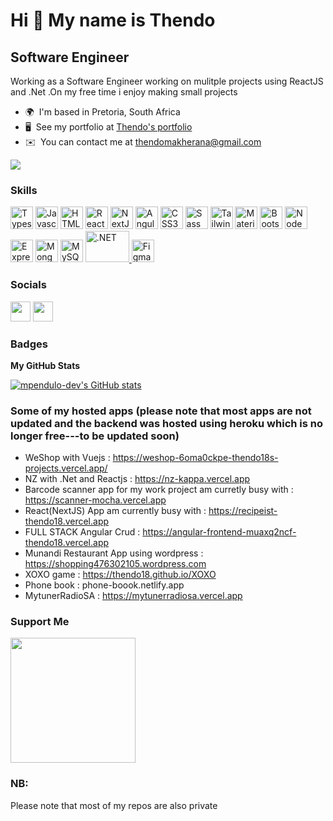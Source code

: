 Hi 👋 My name is Thendo
=========================

Software Engineer
------------------

Working as a  Software Engineer working on mulitple projects using ReactJS and .Net .On my free time i enjoy making small projects

* 🌍  I'm based in Pretoria, South Africa
* 🖥️  See my portfolio at [Thendo's portfolio](https://thendo-makherana.netlify.app/)
* ✉️  You can contact me at [thendomakherana@gmail.com](mailto:thendomakherana@gmail.com)

<a href="https://www.github.com/thendo18" target="_blank" rel="noreferrer"><img
src="https://img.shields.io/github/followers/thendo18?logo=github&style=for-the-badge&color=0891b2&labelColor=1c1917" /></a>

### Skills

<p align="left">
<a href="https://www.typescriptlang.org/" target="_blank" rel="noreferrer"><img src="https://raw.githubusercontent.com/danielcranney/readme-generator/main/public/icons/skills/typescript-colored.svg" width="36" height="36" alt="Typescript" /></a>
<a href="https://developer.mozilla.org/en-US/docs/Web/JavaScript" target="_blank" rel="noreferrer"><img src="https://raw.githubusercontent.com/danielcranney/readme-generator/main/public/icons/skills/javascript-colored.svg" width="36" height="36" alt="Javascript" /></a>
<a href="https://developer.mozilla.org/en-US/docs/Glossary/HTML5" target="_blank" rel="noreferrer"><img src="https://raw.githubusercontent.com/danielcranney/readme-generator/main/public/icons/skills/html5-colored.svg" width="36" height="36" alt="HTML5" /></a>
<a href="https://reactjs.org/" target="_blank" rel="noreferrer"><img src="https://raw.githubusercontent.com/danielcranney/readme-generator/main/public/icons/skills/react-colored.svg" width="36" height="36" alt="React" /></a>
<a href="https://nextjs.org/docs" target="_blank" rel="noreferrer"><img src="https://raw.githubusercontent.com/danielcranney/readme-generator/main/public/icons/skills/nextjs-colored.svg" width="36" height="36" alt="NextJs" /></a>
<a href="https://angular.io/" target="_blank" rel="noreferrer"><img src="https://raw.githubusercontent.com/danielcranney/readme-generator/main/public/icons/skills/angularjs-colored.svg" width="36" height="36" alt="Angular" /></a>
<a href="https://www.w3.org/TR/CSS/#css" target="_blank" rel="noreferrer"><img src="https://raw.githubusercontent.com/danielcranney/readme-generator/main/public/icons/skills/css3-colored.svg" width="36" height="36" alt="CSS3" /></a>
<a href="https://sass-lang.com/" target="_blank" rel="noreferrer"><img src="https://raw.githubusercontent.com/danielcranney/readme-generator/main/public/icons/skills/sass-colored.svg" width="36" height="36" alt="Sass" /></a>
<a href="https://tailwindcss.com/" target="_blank" rel="noreferrer"><img src="https://raw.githubusercontent.com/danielcranney/readme-generator/main/public/icons/skills/tailwindcss-colored.svg" width="36" height="36" alt="TailwindCSS" /></a>
<a href="https://mui.com/" target="_blank" rel="noreferrer"><img src="https://raw.githubusercontent.com/danielcranney/readme-generator/main/public/icons/skills/materialui-colored.svg" width="36" height="36" alt="Material UI" /></a>
<a href="https://getbootstrap.com/" target="_blank" rel="noreferrer"><img src="https://raw.githubusercontent.com/danielcranney/readme-generator/main/public/icons/skills/bootstrap-colored.svg" width="36" height="36" alt="Bootstrap" /></a>
<a href="https://nodejs.org/en/" target="_blank" rel="noreferrer"><img src="https://raw.githubusercontent.com/danielcranney/readme-generator/main/public/icons/skills/nodejs-colored.svg" width="36" height="36" alt="NodeJS" /></a>
<a href="https://expressjs.com/" target="_blank" rel="noreferrer"><img src="https://raw.githubusercontent.com/danielcranney/readme-generator/main/public/icons/skills/express-colored.svg" width="36" height="36" alt="Express" /></a>
<a href="https://www.mongodb.com/" target="_blank" rel="noreferrer"><img src="https://raw.githubusercontent.com/danielcranney/readme-generator/main/public/icons/skills/mongodb-colored.svg" width="36" height="36" alt="MongoDB" /></a>
<a href="https://www.mysql.com/" target="_blank" rel="noreferrer"><img src="https://raw.githubusercontent.com/danielcranney/readme-generator/main/public/icons/skills/mysql-colored.svg" width="36" height="36" alt="MySQL" /></a>
<a href="https://dotnet.microsoft.com/en-us/learn/dotnet/what-is-dotnet" target="_blank" rel="noreferrer">
  <img src="https://logos-world.net/wp-content/uploads/2022/01/NET-Framework-Symbol.png" width="70" height="50" alt=".NET" />
</a>
<a href="https://www.figma.com/" target="_blank" rel="noreferrer"><img src="https://raw.githubusercontent.com/danielcranney/readme-generator/main/public/icons/skills/figma-colored.svg" width="36" height="36" alt="Figma" /></a>
</p>


### Socials

<p align="left"> <a href="https://www.github.com/thendo18" target="_blank" rel="noreferrer"><img src="https://raw.githubusercontent.com/danielcranney/readme-generator/main/public/icons/socials/github.svg" width="32" height="32" /></a> <a href="https://www.linkedin.com/in/thendo-makherana-1b359919b" target="_blank" rel="noreferrer"><img src="https://raw.githubusercontent.com/danielcranney/readme-generator/main/public/icons/socials/linkedin.svg" width="32" height="32" /></a> <a href="https://www.linkedin.com/in/thendo-makherana-1b359919b" target="_blank" rel="noreferrer"></a></p>

### Badges

<b>My GitHub Stats</b>

<a href="http://www.github.com/thendo18"><img src="https://github-readme-stats.vercel.app/api?username=thendo18&show_icons=true&hide=&count_private=true&title_color=0891b2&text_color=ffffff&icon_color=0891b2&bg_color=1c1917&hide_border=true&show_icons=true" alt="mpendulo-dev's GitHub stats" /></a>



### Some of my hosted apps (please note that most apps are not updated and the backend was hosted using heroku which is no longer free---to be updated soon)
* WeShop with Vuejs : https://weshop-6oma0ckpe-thendo18s-projects.vercel.app/
* NZ with .Net and Reactjs : https://nz-kappa.vercel.app
* Barcode scanner app for my work project am curretly busy with : https://scanner-mocha.vercel.app
* React(NextJS) App am currently busy with : https://recipeist-thendo18.vercel.app 
* FULL STACK Angular Crud : https://angular-frontend-muaxq2ncf-thendo18.vercel.app
* Munandi Restaurant App using wordpress : https://shopping476302105.wordpress.com
* XOXO game : https://thendo18.github.io/XOXO
* Phone book : phone-boook.netlify.app
* MytunerRadioSA : https://mytunerradiosa.vercel.app

### Support Me

<a href="https://www.buymeacoffee.com/thendomakhz"><img src="https://cdn.buymeacoffee.com/buttons/v2/default-yellow.png" width="200" /></a>


### NB:
Please note that most of my repos are also private
